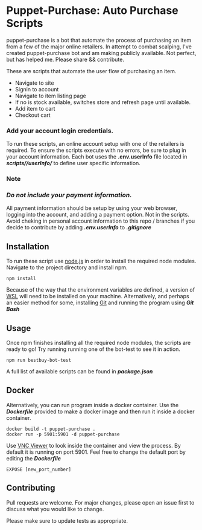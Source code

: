 # Puppet-Purchase: Auto Purchase Scripts  

puppet-purchase is a bot that automate the process of purchasing an item from a few of the major online retailers. In attempt to combat scalping, I've created puppet-purchase bot and am making  publicly available. Not perfect, but has helped me. Please share && contribute.     
     
These are scripts that automate the user flow of purchasing an item.     
- Navigate to site  
- Signin to account  
- Navigate to item listing page
- If no is stock available, switches store and refresh page until available. 
- Add item to cart  
- Checkout cart   


### Add your account login credentials.

To run these scripts, an online account setup with one of the retailers is required. To ensure  the scripts execute with no errors, be sure to plug in your account information. Each bot uses the **.env.userInfo** file located in _**scripts/<bot>/userInfo/**_ to define user specific information.

### Note  
### _**Do not include your payment information.**_ 
All payment information should be setup by using your web browser, logging into the account, and adding a payment option. Not in the scripts.  
Avoid cheking in personal account information to this repo / branches if you decide to contribute by adding _**.env.userInfo**_ to _**.gitignore**_

## Installation

To run these script use [node.js](https://nodejs.org/en/) in order to install the required node modules. Navigate to the project directory and install npm. 

```node
npm install
```
Because of the way that the environment variables are defined, a version of [WSL](https://docs.microsoft.com/en-us/windows/wsl/) will need to be installed on your machine. Alternatively, and perhaps an easier method for some, installing [Git](https://git-scm.com/downloads) and running the program using _**Git Bash**_

## Usage
Once npm finishes installing all the required node modules, the scripts are ready to go! Try running running one of the bot-test to see it in action. 
```node
npm run bestbuy-bot-test
```
A full list of available scripts can be found in _**package.json**_
## Docker
Alternatively, you can run program inside a docker container. Use the _**Dockerfile**_ provided to make a docker image and then run it inside a docker container. 
```node
docker build -t puppet-purchase .
docker run -p 5901:5901 -d puppet-purchase
```
Use [VNC Viewer](https://www.realvnc.com/en/connect/download/viewer/) to look inside the container and view the process. By default it is running on port 5901. Feel free to change the default port by editing the _**Dockerfile**_
```node
EXPOSE [new_port_number]
```

## Contributing
Pull requests are welcome. For major changes, please open an issue first to discuss what you would like to change.

Please make sure to update tests as appropriate.

